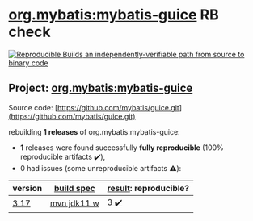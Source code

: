 [org.mybatis:mybatis-guice](https://search.maven.org/artifact/org.mybatis/mybatis-guice/) RB check
=======

[![Reproducible Builds](https://reproducible-builds.org/images/logos/rb.svg) an independently-verifiable path from source to binary code](https://reproducible-builds.org/)

## Project: [org.mybatis:mybatis-guice](https://search.maven.org/artifact/org.mybatis/mybatis-guice/)

Source code: [https://github.com/mybatis/guice.git](https://github.com/mybatis/guice.git)

rebuilding **1 releases** of org.mybatis:mybatis-guice:
- **1** releases were found successfully **fully reproducible** (100% reproducible artifacts :heavy_check_mark:),
- 0 had issues (some unreproducible artifacts :warning:):

| version | [build spec](BUILDSPEC.md) | [result](https://reproducible-builds.org/docs/jvm/): reproducible? |
| -- | --------- | ------ |
| [3.17](https://search.maven.org/artifact/org.mybatis/mybatis-guice/3.17/pom) | [mvn jdk11 w](mybatis-guice-3.17.buildspec) | [3 :heavy_check_mark: ](mybatis-guice-3.17.buildcompare) |
